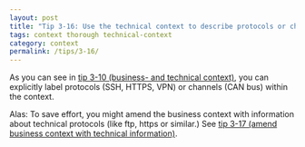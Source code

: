 ```yaml
---
layout: post
title: "Tip 3-16: Use the technical context to describe protocols or channels!"
tags: context thorough technical-context
category: context
permalink: /tips/3-16/
---
```


As you can see in [tip 3-10 (business- and technical context)](/tips/3-10),
you can explicitly label protocols (SSH, HTTPS, VPN) or channels
(CAN bus) within the context.

Alas: To save effort, you might amend the business context with
information about technical protocols (like ftp, https or similar.)
See [tip 3-17 (amend business context with technical information)](/tips/3-17).

